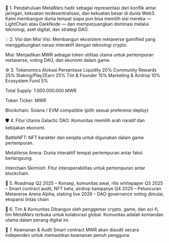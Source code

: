 📌 1. Pendahuluan
MetaWars hadir sebagai representasi dari konflik antar jaringan, kekuatan terdesentralisasi, dan kekuatan besar di dunia Web3. Kami membangun dunia tempat siapa pun bisa memilih sisi mereka — LightChain atau DarkNode — dan memperjuangkan dominasi melalui teknologi, aset digital, dan strategi DAO.

💡 2. Visi dan Misi
Visi: Membangun ekosistem metaverse gamified yang menggabungkan narasi interaktif dengan teknologi crypto.

Misi: Menjadikan MWR sebagai token utilitas utama untuk pertempuran metaverse, voting DAO, dan ekonomi dalam game.

⚙️ 3. Tokenomics
Alokasi	Persentase
Liquidity	20%
Community Rewards	25%
Staking/Play2Earn	25%
Tim & Founder	15%
Marketing & Airdrop	10%
Ecosystem Fund	5%

Total Supply: 1.000.000.000 MWR

Token Ticker: MWR

Blockchain: Solana / EVM compatible (pilih sesuai preferensi deploy)

🛡️ 4. Fitur Utama
Galactic DAO: Komunitas memilih arah naratif dan kebijakan ekonomi.

BattleNFT: NFT karakter dan senjata untuk digunakan dalam game pertempuran.

MetaVerse Arena: Dunia interaktif tempat pertempuran antar faksi berlangsung.

Interchain Skirmish: Fitur interoperabilitas untuk pertempuran antar blockchain.

🧠 5. Roadmap
Q2 2025 – Konsep, komunitas awal, rilis whitepaper
Q3 2025 – Smart contract audit, NFT beta, airdrop kampanye
Q4 2025 – Peluncuran Metaverse Arena Alpha, staking live
2026 – DAO governance voting dimulai, ekspansi lintas chain

🤝 6. Tim & Komunitas
Dibangun oleh penggemar crypto, game, dan sci-fi, tim MetaWars terbuka untuk kolaborasi global. Komunitas adalah komandan utama dalam perang digital ini.

🔐 7. Keamanan & Audit
Smart contract MWR akan diaudit secara independen untuk memastikan keamanan penuh pengguna.

